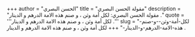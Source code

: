 +++
author = "الحسن البصري"
title = "مقولة الحسن البصري"
description = "مقولة الحسن البصري: لكل أمة وثن ، و صنم هذه الامة الدرهم و الدينار ."
quote = '''لكل أمة وثن ، و صنم هذه الامة الدرهم و الدينار .''' 
slug = "لكل-أمة-وثن--و-صنم-هذه-الامة-الدرهم-و-الدينار-"
+++
لكل أمة وثن ، و صنم هذه الامة الدرهم و الدينار .
